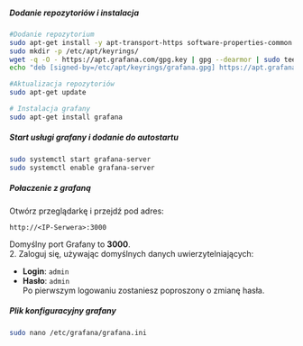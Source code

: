 ##### Dodanie repozytoriów i instalacja
```bash
#Dodanie repozytorium
sudo apt-get install -y apt-transport-https software-properties-common wget
sudo mkdir -p /etc/apt/keyrings/
wget -q -O - https://apt.grafana.com/gpg.key | gpg --dearmor | sudo tee /etc/apt/keyrings/grafana.gpg > /dev/null
echo "deb [signed-by=/etc/apt/keyrings/grafana.gpg] https://apt.grafana.com stable main" | sudo tee -a /etc/apt/sources.list.d/grafana.list

#Aktualizacja repozytoriów
sudo apt-get update

# Instalacja grafany
sudo apt-get install grafana
```

##### Start usługi grafany i dodanie do autostartu

```bash
sudo systemctl start grafana-server 
sudo systemctl enable grafana-server
```

##### Połaczenie z grafaną

Otwórz przeglądarkę i przejdź pod adres:

```
http://<IP-Serwera>:3000
```

Domyślny port Grafany to **3000**.  
2. Zaloguj się, używając domyślnych danych uwierzytelniających:

- **Login**: `admin`
- **Hasło**: `admin`  
    Po pierwszym logowaniu zostaniesz poproszony o zmianę hasła.

##### Plik konfiguracyjny grafany
```bash
sudo nano /etc/grafana/grafana.ini
```
